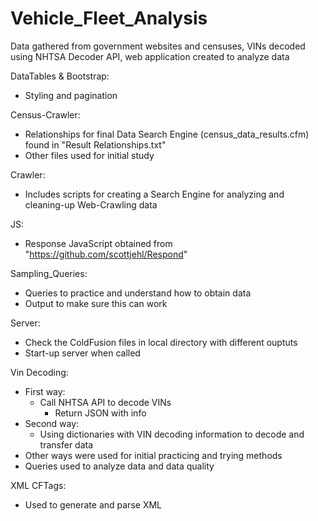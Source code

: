 # Vehicle_Fleet_Analysis
Data gathered from government websites and censuses, VINs decoded using NHTSA Decoder API, web application created to analyze data

DataTables & Bootstrap:
  - Styling and pagination
  
Census-Crawler:
  - Relationships for final Data Search Engine (census_data_results.cfm) found in "Result Relationships.txt"
  - Other files used for initial study

Crawler:
  - Includes scripts for creating a Search Engine for analyzing and cleaning-up Web-Crawling data
  
JS:
  - Response JavaScript obtained from "https://github.com/scottjehl/Respond"

Sampling_Queries:
  - Queries to practice and understand how to obtain data
  - Output to make sure this can work
  
Server:
  - Check the ColdFusion files in local directory with different ouptuts
  - Start-up server when called
  
Vin Decoding:
  - First way:
    - Call NHTSA API to decode VINs
      - Return JSON with info
  - Second way:
    - Using dictionaries with VIN decoding information to decode and transfer data
  - Other ways were used for initial practicing and trying methods
  - Queries used to analyze data and data quality
  
XML CFTags:
  - Used to generate and parse XML
